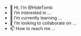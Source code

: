 - 👋 Hi, I’m @HideTomb
- 👀 I’m interested in ...
- 🌱 I’m currently learning ...
- 💞️ I’m looking to collaborate on ...
- 📫 How to reach me ...

<!---
HideTomb/HideTomb is a ✨ special ✨ repository because its `README.md` (this file) appears on your GitHub profile.
You can click the Preview link to take a look at your changes.
--->
